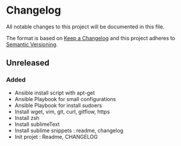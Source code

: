 # Changelog
All notable changes to this project will be documented in this file.

The format is based on [Keep a Changelog](http://keepachangelog.com/en/1.0.0/)
and this project adheres to [Semantic Versioning](http://semver.org/spec/v2.0.0.html).

## Unreleased
### Added
- Ansible install script with apt-get
- Ansible Playbook for small configurations
- Ansible Playbook for install sudoers
- Install wget, vim, git, curl, gitflow, https
- Install zsh
- Install sublimeText
- Install sublime snippets : readme, changelog
- Init projet : Readme, CHANGELOG